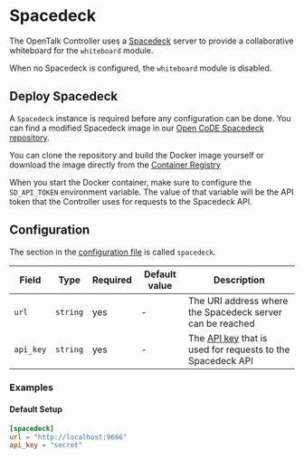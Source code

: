 # Spacedeck

The OpenTalk Controller uses a [Spacedeck](https://github.com/spacedeck) server to provide a collaborative whiteboard for the `whiteboard` module.

When no Spacedeck is configured, the `whiteboard` module is disabled.

## Deploy Spacedeck

A `Spacedeck` instance is required before any configuration can be done. You can find a modified Spacedeck image in our
[Open CoDE Spacedeck repository](https://gitlab.opencode.de/opentalk/spacedeck).

You can clone the repository and build the Docker image yourself or download the image directly from the [Container Registry](https://gitlab.opencode.de/opentalk/spacedeck/container_registry)

When you start the Docker container, make sure to configure the `SD_API_TOKEN` environment variable. The value of that
variable will be the API token that the Controller uses for requests to the Spacedeck API.

## Configuration

The section in the [configuration file](configuration.md) is called `spacedeck`.

| Field     | Type     | Required | Default value | Description                                                                                                                                                          |
| --------- | -------- | -------- | ------------- | -------------------------------------------------------------------------------------------------------------------------------------------------------------------- |
| `url`     | `string` | yes      | -             | The URI address where the Spacedeck server can be reached                                                                                                            |
| `api_key` | `string` | yes      | -             | The [API key](https://gitlab.opencode.de/opentalk/spacedeck/-/blob/main/README.md?ref_type=heads#configure-api-token) that is used for requests to the Spacedeck API |

### Examples

#### Default Setup

```toml
[spacedeck]
url = "http://localhost:9666"
api_key = "secret"
```

